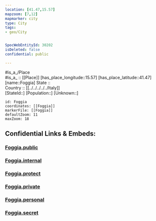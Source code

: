 ```yaml
---
location: [41.47,15.57] 
mapzoom: [7,12] 
mapmarker: city 
type: City
tags:
- geo/City


SpocWebEntityId: 30202
isDeleted: false
confidential: public

---
```

#is_a_/Place  
#is_a_ :: [[Place]] 
[has_place_longitude::15.57] 
[has_place_latitude::41.47] 
[name::Foggia] 
State ::  
Country :: [[../../../../../Italy]]  
[StateId::] 
[Population::] 
[Unknown::] 


```leaflet
id: Foggia
coordinates: [[Foggia]] 
markerFile: [[Foggia]] 
defaultZoom: 11 
maxZoom: 18
```


## Confidential Links & Embeds: 

### [Foggia.public](/_public/\Earth\Continent\Europe\Europe~South\Italy\regions~Italy\Apulia\Foggia\CityFoggia.public.md) 

### [Foggia.internal](/_internal/\Earth\Continent\Europe\Europe~South\Italy\regions~Italy\Apulia\Foggia\CityFoggia.internal.md) 

### [Foggia.protect](/_protect/\Earth\Continent\Europe\Europe~South\Italy\regions~Italy\Apulia\Foggia\CityFoggia.protect.md) 

### [Foggia.private](/_private/\Earth\Continent\Europe\Europe~South\Italy\regions~Italy\Apulia\Foggia\CityFoggia.private.md) 

### [Foggia.personal](/_personal/\Earth\Continent\Europe\Europe~South\Italy\regions~Italy\Apulia\Foggia\CityFoggia.personal.md) 

### [Foggia.secret](/_secret/\Earth\Continent\Europe\Europe~South\Italy\regions~Italy\Apulia\Foggia\CityFoggia.secret.md)

